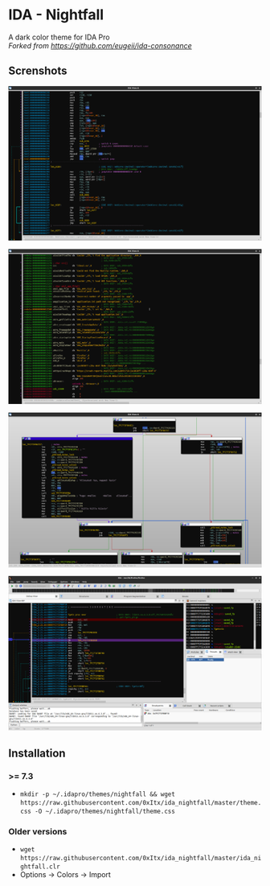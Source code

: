 # IDA - Nightfall
A dark color theme for IDA Pro  
*Forked from https://github.com/eugeii/ida-consonance*

## Screnshots

![Code](screenshots/code.png)

![Data](screenshots/data.png)

![Graph](screenshots/graph.png)

![Debug](screenshots/debug.png)

## Installation
### >= 7.3
* `mkdir -p ~/.idapro/themes/nightfall && wget https://raw.githubusercontent.com/0xItx/ida_nightfall/master/theme.css -O ~/.idapro/themes/nightfall/theme.css`

### Older versions
* `wget https://raw.githubusercontent.com/0xItx/ida_nightfall/master/ida_nightfall.clr`
* Options -> Colors -> Import
